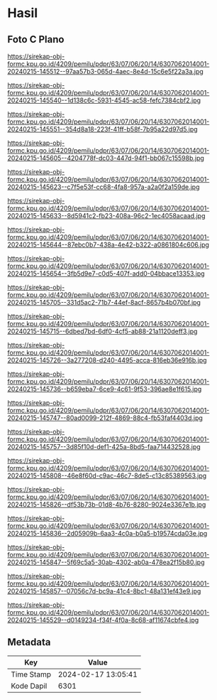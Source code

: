 # Hasil

## Foto C Plano

https://sirekap-obj-formc.kpu.go.id/4209/pemilu/pdpr/63/07/06/20/14/6307062014001-20240215-145512--97aa57b3-065d-4aec-8e4d-15c6e5f22a3a.jpg

https://sirekap-obj-formc.kpu.go.id/4209/pemilu/pdpr/63/07/06/20/14/6307062014001-20240215-145540--1d138c6c-5931-4545-ac58-fefc7384cbf2.jpg

https://sirekap-obj-formc.kpu.go.id/4209/pemilu/pdpr/63/07/06/20/14/6307062014001-20240215-145551--354d8a18-223f-41ff-b58f-7b95a22d97d5.jpg

https://sirekap-obj-formc.kpu.go.id/4209/pemilu/pdpr/63/07/06/20/14/6307062014001-20240215-145605--4204778f-dc03-447d-94f1-bb067c15598b.jpg

https://sirekap-obj-formc.kpu.go.id/4209/pemilu/pdpr/63/07/06/20/14/6307062014001-20240215-145623--c7f5e53f-cc68-4fa8-957a-a2a0f2a159de.jpg

https://sirekap-obj-formc.kpu.go.id/4209/pemilu/pdpr/63/07/06/20/14/6307062014001-20240215-145633--8d5941c2-fb23-408a-96c2-1ec4058acaad.jpg

https://sirekap-obj-formc.kpu.go.id/4209/pemilu/pdpr/63/07/06/20/14/6307062014001-20240215-145644--87ebc0b7-438a-4e42-b322-a0861804c606.jpg

https://sirekap-obj-formc.kpu.go.id/4209/pemilu/pdpr/63/07/06/20/14/6307062014001-20240215-145654--3fb5d9e7-c0d5-407f-add0-04bbace13353.jpg

https://sirekap-obj-formc.kpu.go.id/4209/pemilu/pdpr/63/07/06/20/14/6307062014001-20240215-145705--331d5ac2-71b7-44ef-8acf-8657b4b070bf.jpg

https://sirekap-obj-formc.kpu.go.id/4209/pemilu/pdpr/63/07/06/20/14/6307062014001-20240215-145715--6dbed7bd-6df0-4cf5-ab88-21a1120deff3.jpg

https://sirekap-obj-formc.kpu.go.id/4209/pemilu/pdpr/63/07/06/20/14/6307062014001-20240215-145726--3a277208-d240-4495-acca-816eb36e916b.jpg

https://sirekap-obj-formc.kpu.go.id/4209/pemilu/pdpr/63/07/06/20/14/6307062014001-20240215-145736--b659eba7-6ce9-4c61-9f53-396ae8e1f615.jpg

https://sirekap-obj-formc.kpu.go.id/4209/pemilu/pdpr/63/07/06/20/14/6307062014001-20240215-145747--80ad0099-212f-4869-88c4-fb53faf4403d.jpg

https://sirekap-obj-formc.kpu.go.id/4209/pemilu/pdpr/63/07/06/20/14/6307062014001-20240215-145757--3d85f10d-def1-425a-8bd5-faa714432528.jpg

https://sirekap-obj-formc.kpu.go.id/4209/pemilu/pdpr/63/07/06/20/14/6307062014001-20240215-145808--46e8f60d-c9ac-46c7-8de5-c13c85389563.jpg

https://sirekap-obj-formc.kpu.go.id/4209/pemilu/pdpr/63/07/06/20/14/6307062014001-20240215-145826--df53b73b-01d8-4b76-8280-9024e3367e1b.jpg

https://sirekap-obj-formc.kpu.go.id/4209/pemilu/pdpr/63/07/06/20/14/6307062014001-20240215-145836--2d05909b-6aa3-4c0a-b0a5-b19574cda03e.jpg

https://sirekap-obj-formc.kpu.go.id/4209/pemilu/pdpr/63/07/06/20/14/6307062014001-20240215-145847--5f69c5a5-30ab-4302-ab0a-478ea2f15b80.jpg

https://sirekap-obj-formc.kpu.go.id/4209/pemilu/pdpr/63/07/06/20/14/6307062014001-20240215-145857--07056c7d-bc9a-41c4-8bc1-48a131ef43e9.jpg

https://sirekap-obj-formc.kpu.go.id/4209/pemilu/pdpr/63/07/06/20/14/6307062014001-20240215-145529--d0149234-f34f-4f0a-8c68-af11674cbfe4.jpg


## Metadata

| Key        | Value               |
| ---------- | ------------------- |
| Time Stamp | 2024-02-17 13:05:41 |
| Kode Dapil | 6301                |



